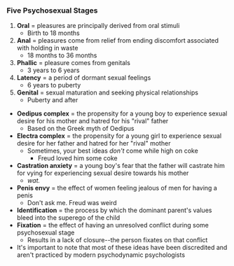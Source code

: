 ### Five Psychosexual Stages
1. **Oral** = pleasures are principally derived from oral stimuli
    * Birth to 18 months
2. **Anal** = pleasures come from relief from ending discomfort associated with holding in waste
    * 18 months to 36 months
3. **Phallic** = pleasure comes from genitals
    * 3 years to 6 years
4. **Latency** = a period of dormant sexual feelings
    * 6 years to puberty
5. **Genital** = sexual maturation and seeking physical relationships
    * Puberty and after
- **Oedipus complex** = the propensity for a young boy to experience sexual desire for his mother and hatred for his "rival" father
    * Based on the Greek myth of Oedipus
- **Electra complex** = the propensity for a young girl to experience sexual desire for her father and hatred for her "rival" mother
    * Sometimes, your best ideas *don't* come while high on coke
        + Freud loved him some coke
- **Castration anxiety** = a young boy's fear that the father will castrate him for vying for experiencing sexual desire towards his mother
    * *wat.*
- **Penis envy** = the effect of women feeling jealous of men for having a penis
    * Don't ask me.  Freud was weird
- **Identification** = the process by which the dominant parent's values bleed into the superego of the child
- **Fixation** = the effect of having an unresolved conflict during some psychosexual stage
    * Results in a lack of closure--the person fixates on that conflict
- It's important to note that most of these ideas have been discredited and aren't practiced by modern psychodynamic psychologists
